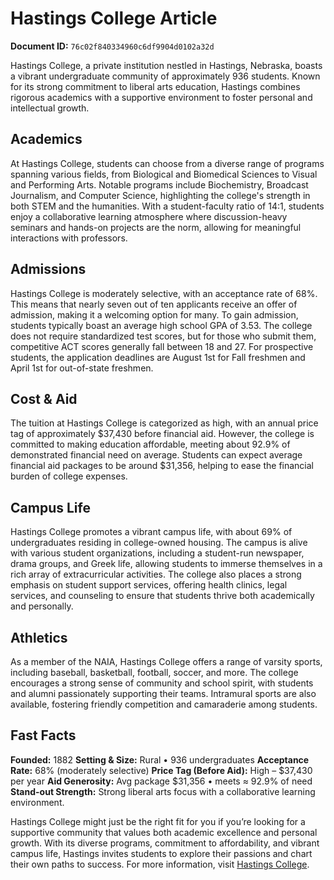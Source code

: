 # Hastings College Article

**Document ID:** `76c02f840334960c6df9904d0102a32d`

Hastings College, a private institution nestled in Hastings, Nebraska, boasts a vibrant undergraduate community of approximately 936 students. Known for its strong commitment to liberal arts education, Hastings combines rigorous academics with a supportive environment to foster personal and intellectual growth.

## Academics
At Hastings College, students can choose from a diverse range of programs spanning various fields, from Biological and Biomedical Sciences to Visual and Performing Arts. Notable programs include Biochemistry, Broadcast Journalism, and Computer Science, highlighting the college's strength in both STEM and the humanities. With a student-faculty ratio of 14:1, students enjoy a collaborative learning atmosphere where discussion-heavy seminars and hands-on projects are the norm, allowing for meaningful interactions with professors.

## Admissions
Hastings College is moderately selective, with an acceptance rate of 68%. This means that nearly seven out of ten applicants receive an offer of admission, making it a welcoming option for many. To gain admission, students typically boast an average high school GPA of 3.53. The college does not require standardized test scores, but for those who submit them, competitive ACT scores generally fall between 18 and 27. For prospective students, the application deadlines are August 1st for Fall freshmen and April 1st for out-of-state freshmen.

## Cost & Aid
The tuition at Hastings College is categorized as high, with an annual price tag of approximately $37,430 before financial aid. However, the college is committed to making education affordable, meeting about 92.9% of demonstrated financial need on average. Students can expect average financial aid packages to be around $31,356, helping to ease the financial burden of college expenses.

## Campus Life
Hastings College promotes a vibrant campus life, with about 69% of undergraduates residing in college-owned housing. The campus is alive with various student organizations, including a student-run newspaper, drama groups, and Greek life, allowing students to immerse themselves in a rich array of extracurricular activities. The college also places a strong emphasis on student support services, offering health clinics, legal services, and counseling to ensure that students thrive both academically and personally.

## Athletics
As a member of the NAIA, Hastings College offers a range of varsity sports, including baseball, basketball, football, soccer, and more. The college encourages a strong sense of community and school spirit, with students and alumni passionately supporting their teams. Intramural sports are also available, fostering friendly competition and camaraderie among students.

## Fast Facts
**Founded:** 1882
**Setting & Size:** Rural • 936 undergraduates
**Acceptance Rate:** 68% (moderately selective)
**Price Tag (Before Aid):** High – $37,430 per year
**Aid Generosity:** Avg package $31,356 • meets ≈ 92.9% of need
**Stand-out Strength:** Strong liberal arts focus with a collaborative learning environment.

Hastings College might just be the right fit for you if you’re looking for a supportive community that values both academic excellence and personal growth. With its diverse programs, commitment to affordability, and vibrant campus life, Hastings invites students to explore their passions and chart their own paths to success. For more information, visit [Hastings College](https://www.petersons.com/college-search/hastings-college-000_10002348.aspx).
